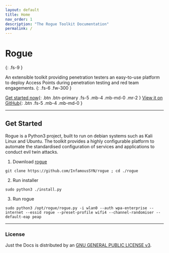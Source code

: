 ```yaml
---
layout: default
title: Home
nav_order: 1
description: "The Rogue Toolkit Documentation"
permalink: /
---
```


# Rogue
{: .fs-9 }

An extensible toolkit providing penetration testers an easy-to-use platform to deploy Access Points during penetration testing and red team engagements. 
{: .fs-6 .fw-300 }

[Get started now](#get-started){: .btn .btn-primary .fs-5 .mb-4 .mb-md-0 .mr-2 } [View it on GitHub](https://github.com/InfamousSYN/rogue){: .btn .fs-5 .mb-4 .mb-md-0 }

---

## Get Started
Rogue is a Python3 project, built to run on debian systems such as Kali Linux and Ubuntu. The toolkit provides a highly configurable platform to automate the standardised configuration of services and applications to conduct evil twin attacks.

1. Download [rogue](https://github.com/InfamousSYN/rogue) 
```
git clone https://github.com/InfamousSYN/rogue ; cd ./rogue
```
2. Run installer
```
sudo python3 ./install.py
```
3. Run rogue
```
sudo python3 /opt/rogue/rogue.py -i wlan0 --auth wpa-enterprise --internet --essid rogue --preset-profile wifi4 --channel-randomiser --default-eap peap
```

---

### License

Just the Docs is distributed by an [GNU GENERAL PUBLIC LICENSE v3](https://github.com/InfamousSYN/rogue/blob/master/LICENSE).
